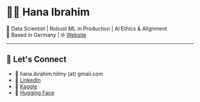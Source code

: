 <!--
**hanahcodes/hanahcodes** is a ✨ _special_ ✨ repository because its `README.md` (this file) appears on your GitHub profile.

Here are some ideas to get you started:

- 🔭 I’m currently working on ...
- 🌱 I’m currently learning ...
- 👯 I’m looking to collaborate on ...
- 🤔 I’m looking for help with ...
- 💬 Ask me about ...
- 📫 How to reach me: ...
- 😄 Pronouns: ...
- ⚡ Fun fact: ...
-->

# 👩‍💻 Hana Ibrahim

🚀 Data Scientist | Robust ML in Production | AI Ethics & Alignment   
📍 Based in Germany | 🌐 [Website](https://hanahibrahim.framer.website)

---

## 🔗 Let's Connect
- 📧 hana.ibrahim.hilmy (at) gmail.com  
- 💼 [LinkedIn](https://www.linkedin.com/in/hana-h-ibrahim)  
- 🧠 [Kaggle](https://www.kaggle.com/hanaibrahim)  
- 🤗 [Hugging Face](https://huggingface.co/hhilmy)
